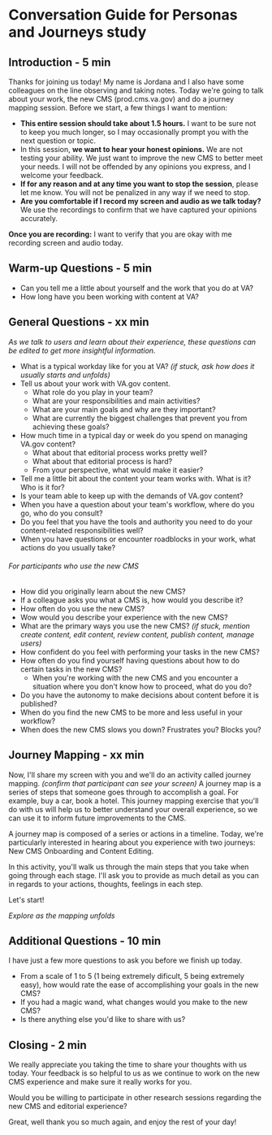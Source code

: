 # Conversation Guide for Personas and Journeys study

## Introduction - 5 min

Thanks for joining us today! My name is Jordana and I also have some colleagues on the line observing and taking notes. Today we're going to talk about your work, the new CMS (prod.cms.va.gov) and do a journey mapping session.
Before we start, a few things I want to mention:

* **This entire session should take about 1.5 hours.** I want to be sure not to keep you much longer, so I may occasionally prompt you with the next question or topic.
* In this session, **we want to hear your honest opinions.** We are not testing your ability. We just want to improve the new CMS to better meet your needs. I will not be offended by any opinions you express, and I welcome your feedback.
* **If for any reason and at any time you want to stop the session**, please let me know. You will not be penalized in any way if we need to stop.
* **Are you comfortable if I record my screen and audio as we talk today?** We use the recordings to confirm that we have captured your opinions accurately.

**Once you are recording:** I want to verify that you are okay with me recording screen and audio today.

## Warm-up Questions - 5 min

* Can you tell me a little about yourself and the work that you do at VA?
* How long have you been working with content at VA?

## General Questions - xx min

_As we talk to users and learn about their experience, these questions can be edited to get more insightful information._

* What is a typical workday like for you at VA? _(if stuck, ask how does it usually starts and unfolds)_
* Tell us about your work with VA.gov content.
  * What role do you play in your team?
  * What are your responsibilities and main activities?
  * What are your main goals and why are they important?
  * What are currently the biggest challenges that prevent you from achieving these goals?
* How much time in a typical day or week do you spend on managing VA.gov content?
  * What about that editorial process works pretty well?
  * What about that editorial process is hard?
  * From your perspective, what would make it easier?
* Tell me a little bit about the content your team works with. What is it? Who is it for?
* Is your team able to keep up with the demands of VA.gov content?
* When you have a question about your team's workflow, where do you go, who do you consult?
* Do you feel that you have the tools and authority you need to do your content-related responsibilities well?
* When you have questions or encounter roadblocks in your work, what actions do you usually take?

###### For participants who use the new CMS
* How did you originally learn about the new CMS?
* If a colleague asks you what a CMS is, how would you describe it?
* How often do you use the new CMS?
* Wow would you describe your experience with the new CMS?
* What are the primary ways you use the new CMS? _(if stuck, mention create content, edit content, review content, publish content, manage users)_
* How confident do you feel with performing your tasks in the new CMS?
* How often do you find yourself having questions about how to do certain tasks in the new CMS?
  * When you're working with the new CMS and you encounter a situation where you don't know how to proceed, what do you do?
* Do you have the autonomy to make decisions about content before it is published?
* When do you find the new CMS to be more and less useful in your workflow?
* When does the new CMS slows you down? Frustrates you? Blocks you? 

## Journey Mapping - xx min

Now, I'll share my screen with you and we'll do an activity called journey mapping. _(confirm that participant can see your screen)_ A journey map is a series of steps that someone goes through to accomplish a goal. For example, buy a car, book a hotel. This journey mapping exercise that you'll do with us will help us to better understand your overall experience, so we can use it to inform future improvements to the CMS.

A journey map is composed of a series or actions in a timeline. Today, we're particularly interested in hearing about you experience with two journeys: New CMS Onboarding and Content Editing. 

In this activity, you'll walk us through the main steps that you take when going through each stage. I'll ask you to provide as much detail as you can in regards to your actions, thoughts, feelings in each step.

Let's start!

_Explore as the mapping unfolds_

## Additional Questions - 10 min
I have just a few more questions to ask you before we finish up today.
* From a scale of 1 to 5 (1 being extremely dificult, 5 being extremely easy), how would rate the ease of accomplishing your goals in the new CMS?
* If you had a magic wand, what changes would you make to the new CMS?
* Is there anything else you'd like to share with us?

## Closing - 2 min
We really appreciate you taking the time to share your thoughts with us today. Your feedback is so helpful to us as we continue to work on the new CMS experience and make sure it really works for you.

Would you be willing to participate in other research sessions regarding the new CMS and editorial experience? 

Great, well thank you so much again, and enjoy the rest of your day!
